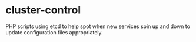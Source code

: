 cluster-control
===============

PHP scripts using etcd to help spot when new services spin up and down to update configuration files appropriately.

